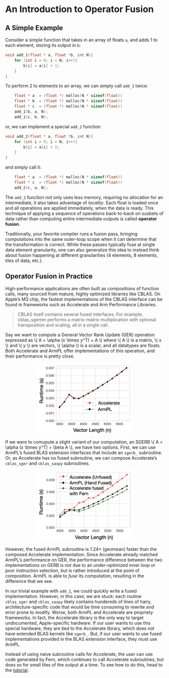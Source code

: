 
# An Introduction to Operator Fusion 

## A Simple Example

Consider a simple function that takes in an array of floats `a`, 
and adds 1 to each element, storing its output in `b`:

```C++
void add_1(float * a, float *b, int N){
    for (int i = 0; i < N; i++){
        b[i] = a[i] + 1;
    }
}
```

To perform 2 to elements to an array, we can simply call `add_1` twice:

```C++
    float * a  = (float *) malloc(N * sizeof(float)) 
    float * b  = (float *) malloc(N * sizeof(float)) 
    float * c  = (float *) malloc(N * sizeof(float)) 
    add_1(b, a, N);
    add_1(c, b, N);
```

or, we can implement a special  `add_2` function:

```C++
void add_2(float * a, float *b, int N){
    for (int i = 0; i < N; i++){
        b[i] = a[i] + 2;
    }
}
```

and simply call it:

```C++
    float * a  = (float *) malloc(N * sizeof(float)) 
    float * c  = (float *) malloc(N * sizeof(float)) 
    add_2(c, a, N);
```

The `add_2` function not only uses less memory, requiring no allocation for an
intermediate, it also takes advantage of *locality*. Each float is loaded once
and all operations are applied immediately, when the data is ready. This
technique of applying a sequence of operations back-to-back on susbets of data
rather than computing entire intermediate outputs is called **operator fusion**.


Traditionally, your favorite compiler runs a fusion pass, bringing computations
into the same outer-loop scope when it can determine that the transformation is
correct. While these passes typically fuse at single data element granularity,
one can also generalize this idea to instead think about fusion happening at
different granularities (4 elements, 8 elements, tiles of data, etc.).


## Operator Fusion in Practice 

High-performance applications are often built as compositions of function calls,
many sourced from mature, highly optimized libraries like CBLAS.  On Apple’s M3
chip, the fastest implementations of the CBLAS interface can be found in
frameworks such as Accelerate and Arm Performance Libraries.

> CBLAS itself contains several fused interfaces. For example, cblas_sgemm
> performs a matrix-matrix multiplication with optional transposition and
> scaling, all in a single call. 

Say we want to compute a General Vector Rank Update (GER)
operation expressed as \\( A = \alpha (x \times y^T) + A \\) where \\( A \\) is
a matrix, \\( x \\) and  \\( y \\) are vectors, \\( \alpha \\) is a scalar, and
all datatypes are floats. Both Accelerate and ArmPL offer implementations of
this operation, and their performance is pretty close.

<div style="text-align: center;">
  <img src="./images/sger.png" alt="Diagram from PDF" style="width: 300px;" />
</div>

If we were to comupute a slight variant of our computation, an SGERB \\( A = \alpha (x
\times y^T) + \beta A \\), we have two options. First,
we can use ArmPL’s fused BLAS extension interfaces that include an `sgerb_` subroutine. Or, as
Accelerate has no fused subroutine, we can compose Accelerate’s `cblas_sger` and `cblas_saxpy`
subroutines. 

<div style="text-align: center;">
  <img src="./images/sgerb.png" alt="Diagram from PDF" style="width: 300px;" />
</div>


However, the fused ArmPL subroutine is 1.24× (geomean) faster than the composed
Accelerate implementation. Since Accelerate already matched ArmPL’s performance
on GER, the performance difference between the two implementations on GERB is
not due to an under-optimized inner loop or poor instruction selection, but is
rather introduced at the point of composition. ArmPL is able to *fuse* its
computation, resulting in the difference that we see. 

In our trivial example with `add_1`, we could quickly write a fused
implementation. However, in this case, we are stuck: each routine `cblas_sger`
and `cblas_saxpy` likely contains hundereds of lines of hairy,
architecture-specific code that would be time consuming to rewrite and error prone
to modify. Worse, both ArmPL and Accelerate are propriety frameworks. In fact, the
Accelerate library is the only way to target undocumented, Apple-specific
hardware. If our user wants to use this special hardware, they are tied to the
Accelerate library, which does not have extended BLAS kernels like
`sgerb_`. But, if our user wants to use fused implementations provided in
the BLAS extension interface, they must use ArmPL.

Instead of using naive subroutine calls for Accelerate, the user can use code
generated by Fern, which continues to call Accelerate subroutines, but does so
for small tiles of the output at a time. To see how to do this, head to the
[tutorial](./tutorial/overview.md).